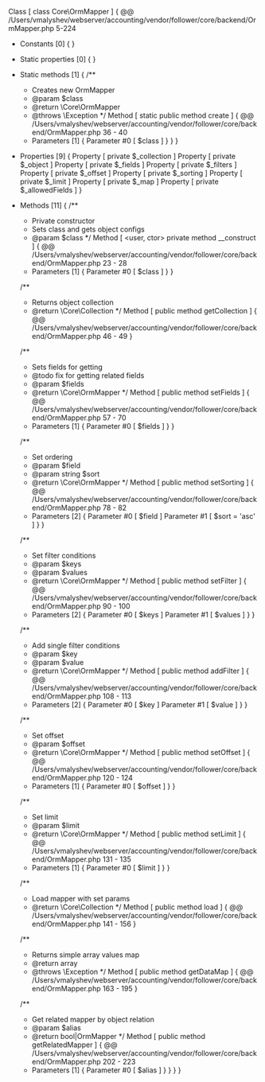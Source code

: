 Class [ <user> class Core\OrmMapper ] {
  @@ /Users/vmalyshev/webserver/accounting/vendor/follower/core/backend/OrmMapper.php 5-224

  - Constants [0] {
  }

  - Static properties [0] {
  }

  - Static methods [1] {
    /**
	 * Creates new OrmMapper
	 * @param $class
	 * @return \Core\OrmMapper
	 * @throws \Exception
	 */
    Method [ <user> static public method create ] {
      @@ /Users/vmalyshev/webserver/accounting/vendor/follower/core/backend/OrmMapper.php 36 - 40

      - Parameters [1] {
        Parameter #0 [ <required> $class ]
      }
    }
  }

  - Properties [9] {
    Property [ <default> private $_collection ]
    Property [ <default> private $_object ]
    Property [ <default> private $_fields ]
    Property [ <default> private $_filters ]
    Property [ <default> private $_offset ]
    Property [ <default> private $_sorting ]
    Property [ <default> private $_limit ]
    Property [ <default> private $_map ]
    Property [ <default> private $_allowedFields ]
  }

  - Methods [11] {
    /**
	 * Private constructor
	 * Sets class and gets object configs
	 * @param $class
	 */
    Method [ <user, ctor> private method __construct ] {
      @@ /Users/vmalyshev/webserver/accounting/vendor/follower/core/backend/OrmMapper.php 23 - 28

      - Parameters [1] {
        Parameter #0 [ <required> $class ]
      }
    }

    /**
	 * Returns object collection
	 * @return \Core\Collection
	 */
    Method [ <user> public method getCollection ] {
      @@ /Users/vmalyshev/webserver/accounting/vendor/follower/core/backend/OrmMapper.php 46 - 49
    }

    /**
	 * Sets fields for getting
	 * @todo fix for getting related fields
	 * @param $fields
	 * @return \Core\OrmMapper
	 */
    Method [ <user> public method setFields ] {
      @@ /Users/vmalyshev/webserver/accounting/vendor/follower/core/backend/OrmMapper.php 57 - 70

      - Parameters [1] {
        Parameter #0 [ <required> $fields ]
      }
    }

    /**
	 * Set ordering
	 * @param $field
	 * @param string $sort
	 * @return \Core\OrmMapper
	 */
    Method [ <user> public method setSorting ] {
      @@ /Users/vmalyshev/webserver/accounting/vendor/follower/core/backend/OrmMapper.php 78 - 82

      - Parameters [2] {
        Parameter #0 [ <required> $field ]
        Parameter #1 [ <optional> $sort = 'asc' ]
      }
    }

    /**
	 * Set filter conditions
	 * @param $keys
	 * @param $values
	 * @return \Core\OrmMapper
	 */
    Method [ <user> public method setFilter ] {
      @@ /Users/vmalyshev/webserver/accounting/vendor/follower/core/backend/OrmMapper.php 90 - 100

      - Parameters [2] {
        Parameter #0 [ <required> $keys ]
        Parameter #1 [ <required> $values ]
      }
    }

    /**
	 * Add single filter conditions
	 * @param $key
	 * @param $value
	 * @return \Core\OrmMapper
	 */
    Method [ <user> public method addFilter ] {
      @@ /Users/vmalyshev/webserver/accounting/vendor/follower/core/backend/OrmMapper.php 108 - 113

      - Parameters [2] {
        Parameter #0 [ <required> $key ]
        Parameter #1 [ <required> $value ]
      }
    }

    /**
	 * Set offset
	 * @param $offset
	 * @return \Core\OrmMapper
	 */
    Method [ <user> public method setOffset ] {
      @@ /Users/vmalyshev/webserver/accounting/vendor/follower/core/backend/OrmMapper.php 120 - 124

      - Parameters [1] {
        Parameter #0 [ <required> $offset ]
      }
    }

    /**
	 * Set limit
	 * @param $limit
	 * @return \Core\OrmMapper
	 */
    Method [ <user> public method setLimit ] {
      @@ /Users/vmalyshev/webserver/accounting/vendor/follower/core/backend/OrmMapper.php 131 - 135

      - Parameters [1] {
        Parameter #0 [ <required> $limit ]
      }
    }

    /**
	 * Load mapper with set params
	 * @return \Core\Collection
	 */
    Method [ <user> public method load ] {
      @@ /Users/vmalyshev/webserver/accounting/vendor/follower/core/backend/OrmMapper.php 141 - 156
    }

    /**
	 * Returns simple array values map
	 * @return array
	 * @throws \Exception
	 */
    Method [ <user> public method getDataMap ] {
      @@ /Users/vmalyshev/webserver/accounting/vendor/follower/core/backend/OrmMapper.php 163 - 195
    }

    /**
	 * Get related mapper by object relation
	 * @param $alias
	 * @return bool|OrmMapper
	 */
    Method [ <user> public method getRelatedMapper ] {
      @@ /Users/vmalyshev/webserver/accounting/vendor/follower/core/backend/OrmMapper.php 202 - 223

      - Parameters [1] {
        Parameter #0 [ <required> $alias ]
      }
    }
  }
}

